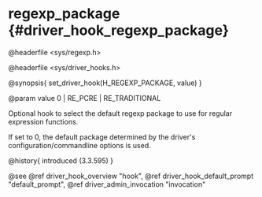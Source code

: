 regexp_package {#driver_hook_regexp_package}
============================================
@headerfile <sys/regexp.h>

@headerfile <sys/driver_hooks.h>

@synopsis{
set_driver_hook(H_REGEXP_PACKAGE, value)
}

@param value 0 | RE_PCRE | RE_TRADITIONAL

Optional hook to select the default regexp package to use for regular expression functions.

If set to 0, the default package determined by the driver's configuration/commandline options is used.

@history{
introduced (3.3.595)
}

@see @ref driver_hook_overview "hook", @ref driver_hook_default_prompt "default_prompt", @ref driver_admin_invocation "invocation"
